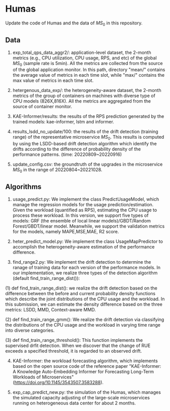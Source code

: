 # Humas

Update the code of Humas and the data of $MS_0$ in this repository. 

## Data
1. exp_total_qps_data_aggr2/: application-level dataset, the 2-month metrics (e.g., CPU utilization, CPU usage, RPS, and etc) of the global $MS_0$ (sample rate is 5min). All the metrics are collected from the source of the global application monitor. In this path, directory "mean/" contains the average value of metrics in each time slot, while "max/" contains the max value of metrics in each time slot.

2. hetergenous_data_exp/: the heterogeneity-aware dataset, the 2-month metrics of the group of containers on machines with diverse type of CPU models (826X,816X). All the metrics are aggregated from the source of container monitor.

3. KAE-Informer/results: the results of the RPS prediction generated by the trained models: kae-informer, lstm and informer.

4. results_lsdd_no_update/100: the results of the drift detection (training range) of the representative microservice $MS_0$. This results is computed by using the LSDD-based drift detection algorithm which identify the drifts according to the difference of probability density of the performance patterns. (time: 20220809~20220916)

5. update_config.csv: the groundtruth of the upgrades in the microservice $MS_0$ in the range of 20220804~20221028.


## Algorithms

1. usage_predict.py: We implement the class PredictUsageModel, which manage the regression models for the usage prediction/estimation. Given the workload (quantified as RPS), estimating the CPU usage to process these workload. In this version, we support five types of models: GRF (the ensemble of local linear models)/GBDT/Random Forest/GBDT/linear model. Meanwhile, we support the validation metrics for the models, namely MAPE,MSE,MAE, R2 score.

2. heter_predict_model.py: We implement the class UsageMapPredictor to accomplish the heterogeneity-aware estimation of the performance difference.

3. find_range2.py: We implement the drift detection to determine the ranage of training data for each version of the performance models. In our implementation, we realize three types of the detection algorithm (default find_train_range_dist()):

(1) def find_train_range_dist(): we realize the drift detection based on the difference between the before and current probability density functions which describe the joint distributions of the CPU usage and the workload. In this submission, we can estimate the density difference based on the three metrics: LSDD, MMD, Context-aware MMD.

(2) def find_train_range_gmm(): We realize the drift detection via classifying the distributions of the CPU usage and the workload in varying time range into diverse categories.

(3) def find_train_range_threshold(): This function implements the supervised drfit detection. When we discover that the change of RUE exceeds a specified threshold, it is regarded to an observed drift.

4. KAE-Informer: the workload forecasting algorithm, which implements based on the open source code of the reference paper "KAE-Informer: A Knowledge Auto-Embedding Informer for Forecasting Long-Term Workloads of Microservices" (https://doi.org/10.1145/3543507.3583288).

5. exp_cap_predict_new.py: the simulation of the Humas, which manages the simulated capacity adjusting of the large-scale microservices running on heterogeneous data center for about 2 months.